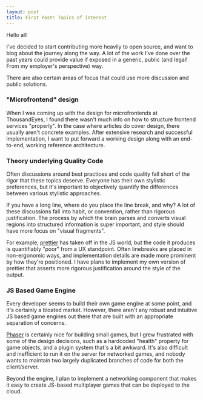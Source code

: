 ```yaml
---
layout: post
title: First Post! Topics of interest
---
```


Hello all! 

I've decided to start contributing more heavily to open source, and want to blog about the journey along the way. A lot of the work I've done over the past years could provide value if exposed in a generic, public (and legal! From my employer's perspective) way.

There are also certain areas of focus that could use more discussion and public solutions.

### **"Microfrontend" design**
When I was coming up with the design for microfrontends at ThousandEyes, I found there wasn't much info on how to structure frontend services "properly". In the case where articles do cover design, there usually aren't concrete examples. After extensive research and successful implementation, I want to put forward a working design along with an end-to-end, working reference architecture.

### **Theory underlying Quality Code**
Often discussions around best practices and code quality fall short of the rigor that these topics deserve. Everyone has their own stylistic preferences, but it's important to objectively quantify the differences between various stylistic approaches.

If you have a long line, where do you place the line break, and why? A lot of these discussions fall into habit, or convention, rather than rigorous justification. The process by which the brain parses and converts visual regions into structured information is super important, and style should have more focus on "visual fragments".

For example, [prettier](https://prettier.io/) has taken off in the JS world, but the code it produces is quantifiably "poor" from a UX standpoint. Often linebreaks are placed in non-ergonomic ways, and implementation details are made more prominent by how they're positioned. I have plans to implement my own version of prettier that asserts more rigorous justification around the style of the output.




### **JS Based Game Engine** 
Every developer seems to build their own game engine at some point, and it's certainly a bloated market. However, there aren't any robust and intuitive JS based game engines out there that are built with an appropriate separation of concerns. 

[Phaser](https://phaser.io/) is certainly nice for building small games, but I grew frustrated with some of the design decisions, such as a hardcoded "health" property for game objects, and a plugin system that's a bit awkward. It's also difficult and inefficient to run it on the server for networked games, and nobody wants to maintain two largely duplicated branches of code for both the client/server. 

Beyond the engine, I plan to implement a networking component that makes it easy to create JS-based multiplayer games that can be deployed to the cloud.

<!-- <div>
{% prismc javascript %}
var gem = "jekyll-prismjs-compile";

console.log("gem");
{% endprismc %}
</div> -->